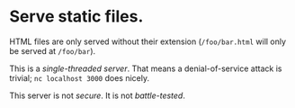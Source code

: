 # Serve static files.

HTML files are only served without their extension (`/foo/bar.html` will only be served at `/foo/bar`).

This is a *single-threaded server*. That means a denial-of-service attack is trivial; `nc localhost 3000` does nicely.

This server is not *secure*. It is not *battle-tested*.
